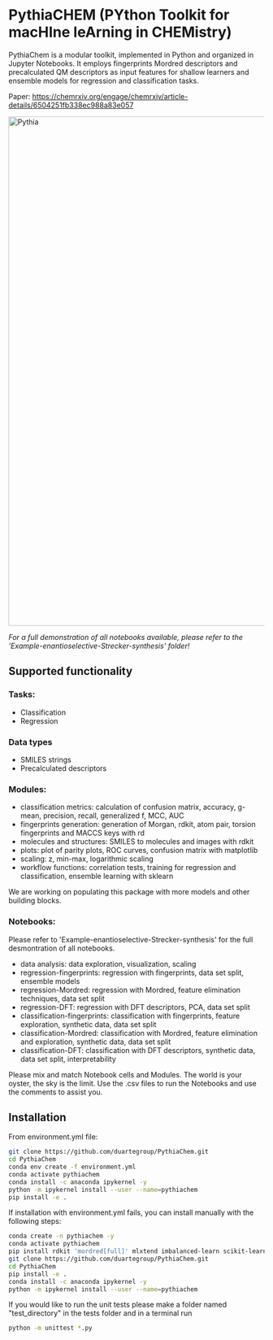 # PythiaCHEM (PYthon Toolkit for macHIne leArning in CHEMistry)
PythiaChem is a modular toolkit, implemented in Python and organized in Jupyter Notebooks. It employs fingerprints Mordred descriptors and precalculated QM descriptors as input features for shallow learners and ensemble models for regression and classification tasks. 

Paper: https://chemrxiv.org/engage/chemrxiv/article-details/6504251fb338ec988a83e057

<img width="1002" alt="Pythia" src="https://github.com/duartegroup/PythiaChem/assets/46780283/be55d979-6bee-41c6-9923-c5223bd4233d">

*For a full demonstration of all notebooks available, please refer to the 'Example-enantioselective-Strecker-synthesis' folder!*

## Supported functionality
### Tasks:
- Classification
- Regression

### Data types
- SMILES strings
- Precalculated descriptors

### Modules:
- classification metrics: calculation of confusion matrix, accuracy, g-mean, precision, recall, generalized f, MCC, AUC
- fingerprints generation: generation of Morgan, rdkit, atom pair, torsion fingerprints and MACCS keys with rd
- molecules and structures: SMILES to molecules and images with rdkit
- plots: plot of parity plots, ROC curves, confusion matrix with matplotlib
- scaling: z, min-max, logarithmic scaling
- workflow functions: correlation tests, training for regression and classification, ensemble learning with sklearn

We are working on populating this package with more models and other building blocks.

### Notebooks:
Please refer to 'Example-enantioselective-Strecker-synthesis' for the full desmontration of all notebooks.
- data analysis: data exploration, visualization, scaling
- regression-fingerprints: regression with fingerprints, data set split, ensemble models
- regression-Mordred: regression with Mordred, feature elimination techniques, data set split
- regression-DFT: regression with DFT descriptors, PCA, data set split
- classification-fingerprints: classification with fingerprints, feature exploration, synthetic data, data set split
- classification-Mordred: classification with Mordred, feature elimination and exploration, synthetic data, data set split
- classification-DFT: classification with DFT descriptors, synthetic data, data set split, interpretability

Please mix and match Notebook cells and Modules. The world is your oyster, the sky is the limit.
Use the .csv files to run the Notebooks and use the comments to assist you.

## Installation
From environment.yml file:
```Bash
git clone https://github.com/duartegroup/PythiaChem.git
cd PythiaChem
conda env create -f environment.yml
conda activate pythiachem
conda install -c anaconda ipykernel -y
python -m ipykernel install --user --name=pythiachem
pip install -e .
```

If installation with environment.yml fails, you can install manually with the following steps:
```Bash
conda create -n pythiachem -y
conda activate pythiachem
pip install rdkit 'mordred[full]' mlxtend imbalanced-learn scikit-learn scikit-plot seaborn notebook matplotlib matplotlib_venn
git clone https://github.com/duartegroup/PythiaChem.git
cd PythiaChem
pip install -e .
conda install -c anaconda ipykernel -y
python -m ipykernel install --user --name=pythiachem
```
If you would like to run the unit tests please make a folder named "test_directory" in the tests folder and in a terminal run
```Bash
python -m unittest *.py
```
